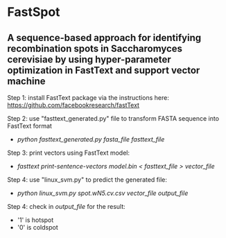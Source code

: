 # FastSpot
## A sequence-based approach for identifying recombination spots in Saccharomyces cerevisiae by using hyper-parameter optimization in FastText and support vector machine

Step 1: install FastText package via the instructions here: https://github.com/facebookresearch/fastText

Step 2: use "fasttext_generated.py" file to transform FASTA sequence into FastText format
- *python fasttext_generated.py fasta_file fasttext_file*

Step 3: print vectors using FastText model:
- *fasttext print-sentence-vectors model.bin < fasttext_file > vector_file*

Step 4: use "linux_svm.py" to predict the generated file:
- *python linux_svm.py spot.wN5.cv.csv vector_file output_file*

Step 4: check in *output_file* for the result:
- '1' is hotspot
- '0' is coldspot
